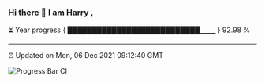### Hi there 👋 I am Harry , 

⏳ Year progress { ███████████████████████████▁▁▁ } 92.98 %

---

⏰ Updated on Mon, 06 Dec 2021 09:12:40 GMT

![Progress Bar CI](https://github.com/duykhang68/duykhang68/workflows/Progress%20Bar%20CI/badge.svg)

